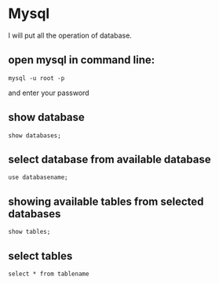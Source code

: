 # Mysql
I will put all the operation of database.


## open mysql in command line:
```mysql -u root -p ```

and enter your password

## show database

```show databases; ```

## select database from available database

``` use databasename; ```

## showing available tables from selected databases

``` show tables; ```

## select tables 
```select * from tablename ```

